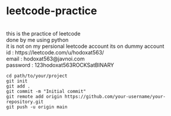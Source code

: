 # leetcode-practice
<br>
this is the practice of leetcode
<br>
done by me using python 
<br>
it is not on my persional leetcode account its on dummy account
<br>
id : https://leetcode.com/u/hodoxat563/
<br>
email : hodoxat563@javnoi.com
<br>
password : 123hodoxat563ROCKSatBINARY

<br>
<code>
cd path/to/your/project
git init
git add .
git commit -m "Initial commit"
git remote add origin https://github.com/your-username/your-repository.git
git push -u origin main
</code>